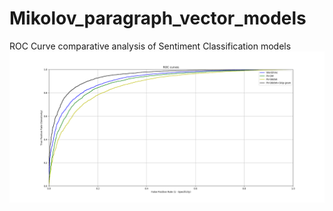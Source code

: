 # Mikolov_paragraph_vector_models
ROC Curve comparative analysis of Sentiment Classification models
![alt text](https://github.com/bhavyakaushik17/Mikolov_paragraph_vector_models/blob/master/roc1.png)
